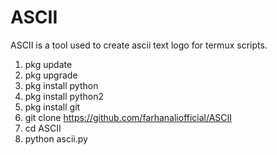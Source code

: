 # ASCII
ASCII is a tool used to create ascii text logo for termux scripts.

1. pkg update
2. pkg upgrade
3. pkg install python
4. pkg install python2
5. pkg install git
6. git clone https://github.com/farhanaliofficial/ASCII
7. cd ASCII
8. python ascii.py
